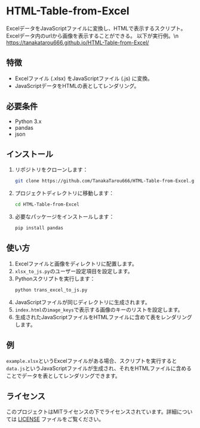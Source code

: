 # HTML-Table-from-Excel
ExcelデータをJavaScriptファイルに変換し、HTMLで表示するスクリプト。
Excelデータ内のurlから画像を表示することができる。
以下が実行例。\n
https://tanakatarou666.github.io/HTML-Table-from-Excel/

## 特徴

- Excelファイル (.xlsx) をJavaScriptファイル (.js) に変換。
- JavaScriptデータをHTMLの表としてレンダリング。

## 必要条件

- Python 3.x
- pandas
- json

## インストール

1. リポジトリをクローンします：
    ```bash
    git clone https://github.com/TanakaTarou666/HTML-Table-from-Excel.git
    ```
2. プロジェクトディレクトリに移動します：
    ```bash
    cd HTML-Table-from-Excel
    ```
3. 必要なパッケージをインストールします：
    ```bash
    pip install pandas 
    ```

## 使い方

1. Excelファイルと画像をディレクトリに配置します。
2. `xlsx_to_js.py`のユーザー設定項目を設定します。
3. Pythonスクリプトを実行します：
    ```bash
    python trans_excel_to_js.py
    ```
4. JavaScriptファイルが同じディレクトリに生成されます。
5. `index.html`の`image_keys`で表示する画像のキーのリストを設定します。
6. 生成されたJavaScriptファイルをHTMLファイルに含めて表をレンダリングします。

## 例

`example.xlsx`というExcelファイルがある場合、スクリプトを実行すると`data.js`というJavaScriptファイルが生成され、それをHTMLファイルに含めることでデータを表としてレンダリングできます。

## ライセンス

このプロジェクトはMITライセンスの下でライセンスされています。詳細については [LICENSE](LICENSE) ファイルをご覧ください。
